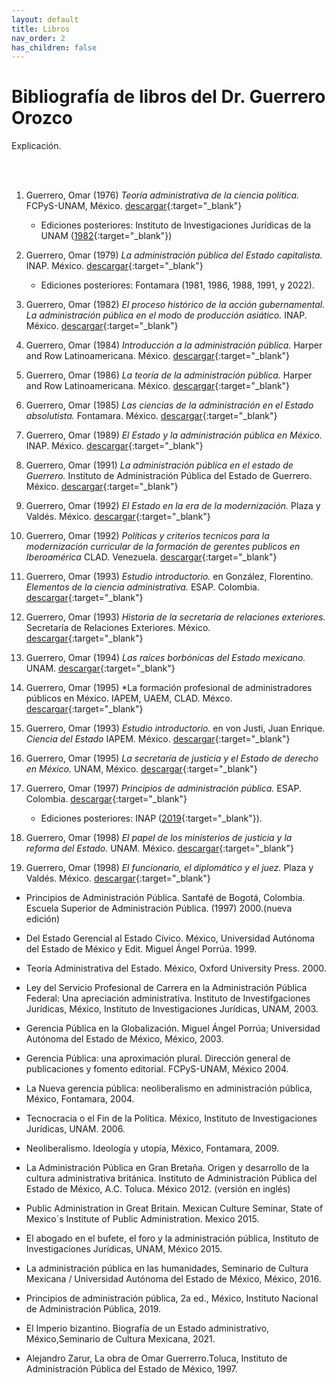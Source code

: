 ```yaml
---
layout: default
title: Libros
nav_order: 2
has_children: false
---
```


# Bibliografía de libros del Dr. Guerrero Orozco

Explicación.

<br/><br/>

1. Guerrero, Omar (1976) *Teoría administrativa de la ciencia política.* FCPyS-UNAM, México. [descargar](https://drive.google.com/file/d/1vW9xM6i3bmxRyOWQqxksTcMt42um4E_E/view?usp=drive_link){:target="_blank"}
    - Ediciones posteriores: Instituto de Investigaciones Jurídicas de la UNAM ([1982](/pdfs/libros/TACP1.pdf){:target="_blank"})

2. Guerrero, Omar (1979) *La administración pública del Estado capitalista.* INAP. México.  [descargar](/pdfs/libros/Estado_capitalista.pdf){:target="_blank"}
    - Ediciones posteriores: Fontamara (1981, 1986, 1988, 1991, y 2022).

3. Guerrero, Omar (1982) *El proceso histórico de la acción gubernamental. La administración pública en el modo de producción asiático.* INAP. México. [descargar](/pdfs/libros/PHAC.pdf){:target="_blank"}

4. Guerrero, Omar (1984) *Introducción a la administración pública.* Harper and Row Latinoamericana. México. [descargar](/pdfs/libros/IntroAP.pdf){:target="_blank"}

5. Guerrero, Omar (1986) *La teoría de la administración pública.* Harper and Row Latinoamericana. México. [descargar](/pdfs/libros/TAP.pdf){:target="_blank"}

6. Guerrero, Omar (1985) *Las ciencias de la administración en el Estado absolutista.* Fontamara. México. [descargar](/pdfs/libros/Estado_capitalista.pdf){:target="_blank"}

7. Guerrero, Omar (1989) *El Estado y la administración pública en México.* INAP. México. [descargar](/pdfs/libros/estado_admin_mexico.pdf){:target="_blank"}

8. Guerrero, Omar (1991) *La administración pública en el estado de Guerrero.* Instituto de Administración Pública del Estado de Guerrero. México. [descargar](/pdfs/libros/APEG.pdf){:target="_blank"}

9. Guerrero, Omar (1992) *El Estado en la era de la modernización.* Plaza y Valdés. México. [descargar](/pdfs/libros/El_Estado_en_la_era_de_la_modernizacion.pdf){:target="_blank"}

10. Guerrero, Omar (1992) *Políticas y criterios tecnicos para la modernización curricular de la formación de gerentes publicos en Iberoamérica* CLAD. Venezuela. [descargar](/pdfs/libros/Modernizacion.pdf){:target="_blank"}

11. Guerrero, Omar (1993) *Estudio introductorio.* en González, Florentino. *Elementos de la ciencia administrativa.* ESAP. Colombia. [descargar](/pdfs/libros/Florentino1.pdf){:target="_blank"}

12. Guerrero, Omar (1993) *Historia de la secretaría de relaciones exteriores.* Secretaría de Relaciones Exteriores. México. [descargar](/pdfs/libros/HSRE1.pdf){:target="_blank"}

13. Guerrero, Omar (1994) *Las raíces borbónicas del Estado mexicano.* UNAM. [descargar](/pdfs/libros/Raices_borbonicas.pdf){:target="_blank"}

14. Guerrero, Omar (1995) *La formación profesional de administradores públicos en México. IAPEM, UAEM, CLAD. Méxco. [descargar](/pdfs/libros/fpap01.pdf){:target="_blank"}

15. Guerrero, Omar (1993) *Estudio introductorio.* en von Justi, Juan Enrique. *Ciencia del Estado* IAPEM. México. [descargar](/pdfs/libros/Justi1.pdf){:target="_blank"}

16. Guerrero, Omar (1995) *La secretaría de justicia y el Estado de derecho en México.* UNAM, México. [descargar](https://drive.google.com/file/d/13L03IC2l07L2J5G5WUKNauzKR-dVQ2Jc/view?usp=drive_link){:target="_blank"}

17. Guerrero, Omar (1997) *Principios de administración pública.* ESAP. Colombia. [descargar](/pdfs/libros/papp200.pdf){:target="_blank"}
    - Ediciones posteriores: INAP ([2019](/pdfs/libros/principios_de_administracion_publica.pdf){:target="_blank"}).

18. Guerrero, Omar (1998) *El papel de los ministerios de justicia y la reforma del Estado.* UNAM. México. [descargar](https://drive.google.com/file/d/16WO4WHuxdSK7KAXCRvbCmWEPqQRYRY-X/view?usp=drive_link){:target="_blank"}

19. Guerrero, Omar (1998) *El funcionario, el diplomático y el juez.* Plaza y Valdés. México. [descargar](https://drive.google.com/file/d/1wi4CgceVmQWktL3JmgwF3EGFlHCosK8d/view?usp=drive_link){:target="_blank"}


- Principios de Administración Pública. Santafé de Bogotá, Colombia. Escuela Superior de Administración Pública. (1997) 2000.(nueva edición)

- Del Estado Gerencial al Estado Cívico. México, Universidad Autónoma del Estado de México y Edit. Miguel Ángel Porrúa. 1999.

- Teoría Administrativa del Estado. México, Oxford University Press. 2000.

- Ley del Servicio Profesional de Carrera en la Administración Pública Federal: Una apreciación administrativa. Instituto de Investifgaciones Jurídicas, México, Instituto de Investigaciones Jurídicas, UNAM, 2003.

- Gerencia Pública en la Globalización. Miguel Ángel Porrúa; Universidad Autónoma del Estado de México, México, 2003.

- Gerencia Pública: una aproximación plural. Dirección general de publicaciones y fomento editorial. FCPyS-UNAM, México 2004.

- La Nueva gerencia pública: neoliberalismo en administración pública, México, Fontamara, 2004.

- Tecnocracia o el Fin de la Política. México, Instituto de Investigaciones Jurídicas, UNAM. 2006.

- Neoliberalismo. Ideología y utopía, México, Fontamara, 2009.

- La Administración Pública en Gran Bretaña. Origen y desarrollo de la cultura administrativa británica. Instituto de Administración Pública del Estado de México, A.C. Toluca. México 2012. (versión en inglés)

- Public Administration in Great Britain. Mexican Culture Seminar, State of Mexico´s Institute of Public Administration. Mexico 2015.

- El abogado en el bufete, el foro y la administración pública, Instituto de Investigaciones Jurídicas, UNAM, México 2015.

- La administración pública en las humanidades, Seminario de Cultura Mexicana / Universidad Autónoma del Estado de México, México, 2016.

- Principios de administración pública, 2a ed., México, Instituto Nacional de Administración Pública, 2019.

- El Imperio bizantino. Biografía de un Estado administrativo, México,Seminario de Cultura Mexicana, 2021.

- Alejandro Zarur, La obra de Omar Guerrerro.Toluca, Instituto de Administración Pública del Estado de México, 1997.
